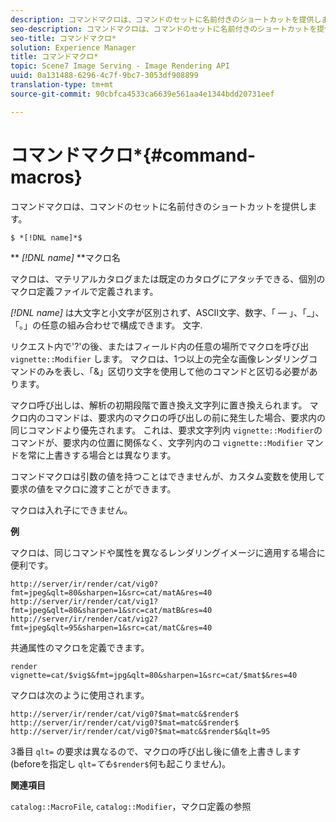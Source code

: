 ```yaml
---
description: コマンドマクロは、コマンドのセットに名前付きのショートカットを提供します。
seo-description: コマンドマクロは、コマンドのセットに名前付きのショートカットを提供します。
seo-title: コマンドマクロ*
solution: Experience Manager
title: コマンドマクロ*
topic: Scene7 Image Serving - Image Rendering API
uuid: 0a131488-6296-4c7f-9bc7-3053df908899
translation-type: tm+mt
source-git-commit: 90cbfca4533ca6639e561aa4e1344bdd20731eef

---
```



# コマンドマクロ*{#command-macros}

コマンドマクロは、コマンドのセットに名前付きのショートカットを提供します。

`$ *[!DNL name]*$`

** *[!DNL name]* **マクロ名

マクロは、マテリアルカタログまたは既定のカタログにアタッチできる、個別のマクロ定義ファイルで定義されます。

*[!DNL name]* は大文字と小文字が区別されず、ASCII文字、数字、「 — 」、「_」、「。」の任意の組み合わせで構成できます。 文字.

リクエスト内で&#39;?&#39;の後、またはフィールド内の任意の場所でマクロを呼び出 `vignette::Modifier` します。 マクロは、1つ以上の完全な画像レンダリングコマンドのみを表し、「&amp;」区切り文字を使用して他のコマンドと区切る必要があります。

マクロ呼び出しは、解析の初期段階で置き換え文字列に置き換えられます。 マクロ内のコマンドは、要求内のマクロの呼び出しの前に発生した場合、要求内の同じコマンドより優先されます。 これは、要求文字列内 `vignette::Modifier`のコマンドが、要求内の位置に関係なく、文字列内のコ `vignette::Modifier` マンドを常に上書きする場合とは異なります。

コマンドマクロは引数の値を持つことはできませんが、カスタム変数を使用して要求の値をマクロに渡すことができます。

マクロは入れ子にできません。

**例**

マクロは、同じコマンドや属性を異なるレンダリングイメージに適用する場合に便利です。

`http://server/ir/render/cat/vig0?fmt=jpeg&qlt=80&sharpen=1&src=cat/matA&res=40 http://server/ir/render/cat/vig1?fmt=jpeg&qlt=80&sharpen=1&src=cat/matB&res=40 http://server/ir/render/cat/vig2?fmt=jpeg&qlt=95&sharpen=1&src=cat/matC&res=40`

共通属性のマクロを定義できます。

`render vignette=cat/$vig$&fmt=jpg&qlt=80&sharpen=1&src=cat/$mat$&res=40`

マクロは次のように使用されます。

`http://server/ir/render/cat/vig0?$mat=matc&$render$ http://server/ir/render/cat/vig0?$mat=matc&$render$ http://server/ir/render/cat/vig0?$mat=matc&$render$&qlt=95`

3番目 `qlt=` の要求は異なるので、マクロの呼び出し後に値を上書きします(beforeを指定し `qlt=`*ても&#x200B;*`$render$`何も起こりません)。

**関連項目**

`catalog::MacroFile`, `catalog::Modifier`，マクロ定義の参照

<!--<a id="section_297B7FCB285F4891AA76DF8393089931"></a>-->

